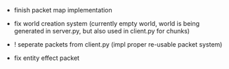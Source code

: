 - finish packet map implementation
- fix world creation system (currently empty world, world is being generated in server.py, but also used in client.py for chunks)
- ! seperate packets from client.py (impl proper re-usable packet system)

- fix entity effect packet